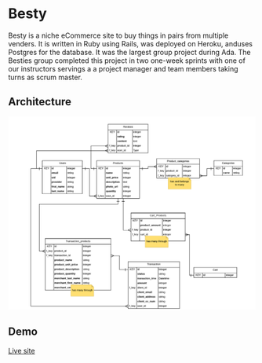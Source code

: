 # Besty
Besty is a niche eCommerce site to buy things in pairs from multiple venders. It is written in Ruby using Rails, was deployed on Heroku, anduses Postgres for the database. It was the largest group project during Ada. The Besties group completed this project in two one-week sprints with one of our instructors servings a a project manager and team members taking turns as scrum master. 

## Architecture
![Besty ERD](/Besty_ERD.png?raw=true "Besty ERD")


## Demo
[Live site](https://besties-app.herokuapp.com/)
